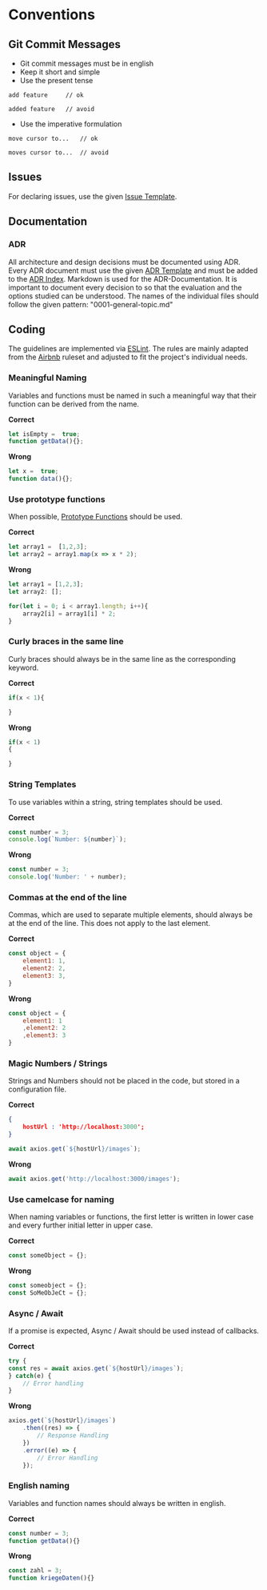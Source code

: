 # Conventions

## Git Commit Messages

- Git commit messages must be in english
- Keep it short and simple
- Use the present tense
```
add feature     // ok

added feature   // avoid
```
- Use the imperative formulation
```
move cursor to...   // ok

moves cursor to...  // avoid
```

## Issues
For declaring issues, use the given [Issue Template](https://github.com/BenPag/cranach/blob/master/docs/issue_template.md).

## Documentation

### ADR

All architecture and design decisions must be documented using ADR. 
Every ADR document must use the given [ADR Template](https://github.com/BenPag/cranach/blob/master/docs/adr/template.md) and must be added to the [ADR Index](https://github.com/BenPag/cranach/blob/master/docs/adr/index.md).
Markdown is used for the ADR-Documentation. It is important to document every decision to so that the evaluation and the options studied can be understood.
The names of the individual files should follow the given pattern: "0001-general-topic.md"


## Coding

The guidelines are implemented via [ESLint](https://eslint.org/). The rules are mainly adapted from the [Airbnb](https://github.com/airbnb/javascript/tree/master/packages/eslint-config-airbnb) ruleset and adjusted to fit the project's individual needs.

###  Meaningful Naming 
Variables and functions must be named in such a meaningful way that their function can be derived from the name.

**Correct**
```javascript
let isEmpty =  true;
function getData(){};
```
**Wrong**
```javascript
let x =  true;
function data(){};
```

### Use prototype functions
When possible, [Prototype Functions](https://developer.mozilla.org/de/docs/Web/JavaScript/Reference/Global_Objects/Array/Prototypen) should be used.

**Correct**
```javascript
let array1 =  [1,2,3];
let array2 = array1.map(x => x * 2);
```
**Wrong**
```javascript
let array1 = [1,2,3];
let array2: [];

for(let i = 0; i < array1.length; i++){
    array2[i] = array1[i] * 2;
}
```

### Curly braces in the same line

Curly braces should always be in the same line as the corresponding keyword.

**Correct**
```javascript
if(x < 1){

}
```
**Wrong**
```javascript
if(x < 1)
{

}
```

### String Templates
To use variables within a string, string templates should be used.

**Correct**
```javascript
const number = 3;
console.log(`Number: ${number}`);
```
**Wrong**
```javascript
const number = 3;
console.log('Number: ' + number);
```

### Commas at the end of the line

Commas, which are used to separate multiple elements, should always be at the end of the line. This does not apply to the last element.

**Correct**
```javascript
const object = {
    element1: 1,
    element2: 2,
    element3: 3,
}
```
**Wrong**
```javascript
const object = {
    element1: 1
    ,element2: 2
    ,element3: 3
}
```
### Magic Numbers / Strings

Strings and Numbers should not be placed in the code, but stored in a configuration file.

**Correct**
```json
{
    hostUrl : 'http://localhost:3000';
}
```

```javascript
await axios.get(`${hostUrl}/images`);
```
**Wrong**
```javascript
await axios.get('http://localhost:3000/images');
```

### Use camelcase for naming

When naming variables or functions, the first letter is written in lower case and every further initial letter in upper case. 

**Correct**
```javascript
const someObject = {};
```
**Wrong**
```javascript
const someobject = {};
const SoMeObJeCt = {};
```

### Async / Await

If a promise is expected,  Async / Await should be used instead of callbacks.

**Correct**
```javascript
try {
const res = await axios.get(`${hostUrl}/images`);
} catch(e) {
    // Error handling
}
```
**Wrong**
```javascript
axios.get(`${hostUrl}/images`)
    .then((res) => {
        // Response Handling
    })
    .error((e) => {
        // Error Handling
    });
```

### English naming

Variables and function names should always be written in english. 

**Correct**
```javascript
const number = 3;
function getData(){}
```
**Wrong**
```javascript
const zahl = 3;
function kriegeDaten(){}
```
